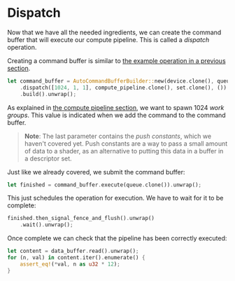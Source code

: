 # Dispatch

Now that we have all the needed ingredients, we can create the command buffer that will execute
our compute pipeline. This is called a *dispatch* operation.

Creating a command buffer is similar to [the example operation in a previous
section](/guide/example-operation).

```rust
let command_buffer = AutoCommandBufferBuilder::new(device.clone(), queue.family()).unwrap()
    .dispatch([1024, 1, 1], compute_pipeline.clone(), set.clone(), ()).unwrap()
    .build().unwrap();
```

As explained in [the compute pipeline section](/guide/compute-pipeline), we want to spawn 1024
*work groups*. This value is indicated when we add the command to the command buffer.

> **Note**: The last parameter contains the *push constants*, which we haven't covered yet.
> Push constants are a way to pass a small amount of data to a shader, as an alternative to
> putting this data in a buffer in a descriptor set.

Just like we already covered, we submit the command buffer:

```rust
let finished = command_buffer.execute(queue.clone()).unwrap();
```

This just schedules the operation for execution. We have to wait for it to be complete:

```rust
finished.then_signal_fence_and_flush().unwrap()
    .wait().unwrap();
```

Once complete we can check that the pipeline has been correctly executed:

```rust
let content = data_buffer.read().unwrap();
for (n, val) in content.iter().enumerate() {
    assert_eq!(*val, n as u32 * 12);
}
```
